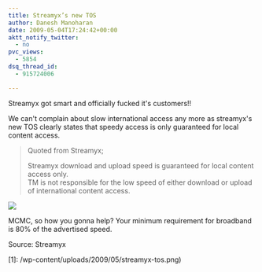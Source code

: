 ```yaml
---
title: Streamyx’s new TOS
author: Danesh Manoharan
date: 2009-05-04T17:24:42+00:00
aktt_notify_twitter:
  - no
pvc_views:
  - 5854
dsq_thread_id:
  - 915724006

---
```

Streamyx got smart and officially fucked it's customers!!

We can't complain about slow international access any more as streamyx's new TOS clearly states that speedy access is only guaranteed for local content access.

> Quoted from Streamyx;
> 
> Streamyx download and upload speed is guaranteed for local content access only.  
> TM is not responsible for the low speed of either download or upload of international content access.

![](/wp-content/uploads/2009/05/streamyx-tos-500x34.png)

MCMC, so how you gonna help? Your minimum requirement for broadband is 80% of the advertised speed.

Source: Streamyx

 [1]: /wp-content/uploads/2009/05/streamyx-tos.png)